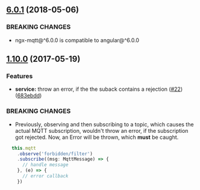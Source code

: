 <a name="6.0.1"></a>
## [6.0.1](https://github.com/sclausen/ngx-mqtt/compare/1.10.0...6.0.1) (2018-05-06)

### BREAKING CHANGES

* ngx-mqtt@^6.0.0 is compatible to angular@^6.0.0


<a name="1.10.0"></a>
## [1.10.0](https://github.com/sclausen/ngx-mqtt/compare/1.0.9...1.10.0) (2017-05-19)

### Features

* **service:** throw an error, if the the suback contains a rejection ([#22](https://github.com/sclausen/ngx-mqtt/issues/22)) ([683ebdd](https://github.com/sclausen/ngx-mqtt/commit/683ebdd))

### BREAKING CHANGES

* Previously, observing and then subscribing to a topic, which causes the actual MQTT subscription, wouldn't throw an error, if the subscription got rejected. Now, an Error will be thrown, which **must** be caught.

``` ts
  this.mqtt
    .observe('forbidden/filter')
    .subscribe((msg: MqttMessage) => {
      // handle message
    }, (e) => {
      // error callback
    })
```
